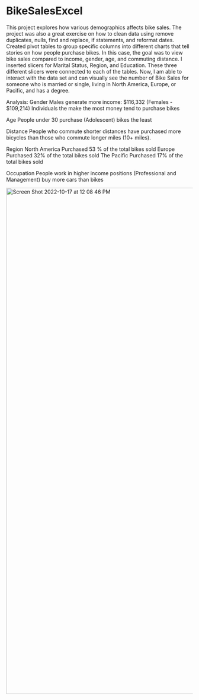 # BikeSalesExcel

This project explores how various demographics affects bike sales. The project was also a great exercise on how to clean data using remove duplicates, nulls, find and replace, if statements, and reformat dates. Created pivot tables to group specific columns into different charts that tell stories on how people purchase bikes. In this case, the goal was to view bike sales compared to income, gender, age, and commuting distance. I inserted slicers for Marital Status, Region, and Education. These three different slicers were connected to each of the tables. Now, I am able to interact with the data set and can visually see the number of Bike Sales for someone who is married or single, living in North America, Europe, or Pacific, and has a degree.

Analysis:
Gender
Males generate more income: $116,332 (Females - $109,214)
Individuals the make the most money tend to purchase bikes

Age
People under 30 purchase (Adolescent) bikes the least

Distance
People who commute shorter distances have purchased more bicycles than those who commute longer miles (10+ miles).

Region
North America Purchased 53 % of the total bikes sold
Europe Purchased 32% of the total bikes sold
The Pacific Purchased 17% of the total bikes sold

Occupation
People work in higher income positions (Professional and Management) buy more cars than bikes

<img width="1364" alt="Screen Shot 2022-10-17 at 12 08 46 PM" src="https://user-images.githubusercontent.com/87345933/196243291-48ff8a99-64df-4d5e-8b48-db08005cc0c0.png">
